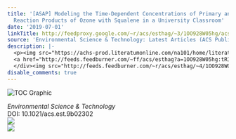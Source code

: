 ```yaml
---
title: '[ASAP] Modeling the Time-Dependent Concentrations of Primary and Secondary
  Reaction Products of Ozone with Squalene in a University Classroom'
date: '2019-07-01'
linkTitle: http://feedproxy.google.com/~r/acs/esthag/~3/1OO928W05hg/acs.est.9b02302
source: 'Environmental Science & Technology: Latest Articles (ACS Publications)'
description: |-
  <p><img src="https://achs-prod.literatumonline.com/na101/home/literatum/publisher/achs/journals/content/esthag/0/esthag.ahead-of-print/acs.est.9b02302/20190701/images/medium/es-2019-023022_0006.gif" alt="TOC Graphic"/></p><div><cite>Environmental Science & Technology</cite></div><div>DOI: 10.1021/acs.est.9b02302</div><div class="feedflare">
  <a href="http://feeds.feedburner.com/~ff/acs/esthag?a=1OO928W05hg:tR1hPjMJ0NQ:yIl2AUoC8zA"><img src="http://feeds.feedburner.com/~ff/acs/esthag?d=yIl2AUoC8zA" border="0"></img></a>
  </div><img src="http://feeds.feedburner.com/~r/acs/esthag/~4/1OO928W05hg" ...
disable_comments: true
---
```

<p><img src="https://achs-prod.literatumonline.com/na101/home/literatum/publisher/achs/journals/content/esthag/0/esthag.ahead-of-print/acs.est.9b02302/20190701/images/medium/es-2019-023022_0006.gif" alt="TOC Graphic"/></p><div><cite>Environmental Science & Technology</cite></div><div>DOI: 10.1021/acs.est.9b02302</div><div class="feedflare">
<a href="http://feeds.feedburner.com/~ff/acs/esthag?a=1OO928W05hg:tR1hPjMJ0NQ:yIl2AUoC8zA"><img src="http://feeds.feedburner.com/~ff/acs/esthag?d=yIl2AUoC8zA" border="0"></img></a>
</div><img src="http://feeds.feedburner.com/~r/acs/esthag/~4/1OO928W05hg" ...